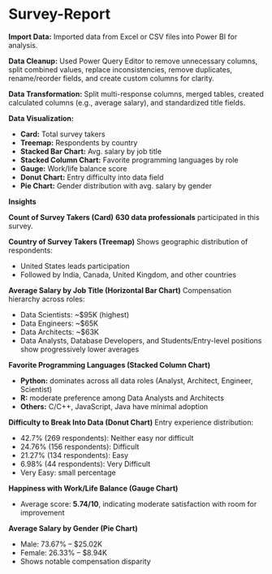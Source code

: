 # Survey-Report

 **Import Data:** Imported data from Excel or CSV files into Power BI for analysis.  
 
 **Data Cleanup:** Used Power Query Editor to remove unnecessary columns, split combined values, replace inconsistencies, remove duplicates, rename/reorder fields, and create custom columns for clarity.

 **Data Transformation:** Split multi-response columns, merged tables, created calculated columns (e.g., average salary), and standardized title fields.
 
 **Data Visualization:** 

- **Card:** Total survey takers  
- **Treemap:** Respondents by country  
- **Stacked Bar Chart:** Avg. salary by job title  
- **Stacked Column Chart:** Favorite programming languages by role  
- **Gauge:** Work/life balance score  
- **Donut Chart:** Entry difficulty into data field  
- **Pie Chart:** Gender distribution with avg. salary by gender


**Insights**

**Count of Survey Takers (Card)**
**630 data professionals** participated in this survey.

**Country of Survey Takers (Treemap)**
Shows geographic distribution of respondents:  
- United States leads participation  
- Followed by India, Canada, United Kingdom, and other countries

**Average Salary by Job Title (Horizontal Bar Chart)**
Compensation hierarchy across roles:  
- Data Scientists: ~$95K (highest)  
- Data Engineers: ~$65K  
- Data Architects: ~$63K  
- Data Analysts, Database Developers, and Students/Entry-level positions show progressively lower averages

**Favorite Programming Languages (Stacked Column Chart)**
- **Python:** dominates across all data roles (Analyst, Architect, Engineer, Scientist)  
- **R:** moderate preference among Data Analysts and Architects  
- **Others:** C/C++, JavaScript, Java have minimal adoption

**Difficulty to Break Into Data (Donut Chart)**
Entry experience distribution:  
- 42.7% (269 respondents): Neither easy nor difficult  
- 24.76% (156 respondents): Difficult  
- 21.27% (134 respondents): Easy  
- 6.98% (44 respondents): Very Difficult  
- Very Easy: small percentage

**Happiness with Work/Life Balance (Gauge Chart)**
- Average score: **5.74/10**, indicating moderate satisfaction with room for improvement

**Average Salary by Gender (Pie Chart)**
- Male: 73.67% – $25.02K  
- Female: 26.33% – $8.94K  
- Shows notable compensation disparity


  
